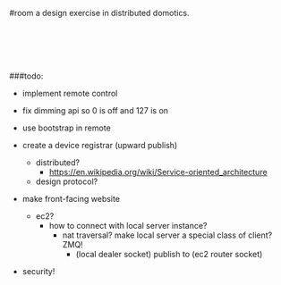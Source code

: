 #room
a design exercise in distributed domotics.

<br>
<br>
<br>
<br>


###todo:
- implement remote control
- fix dimming api so 0 is off and 127 is on
- use bootstrap in remote
- create a device registrar (upward publish)
	- distributed?
		- https://en.wikipedia.org/wiki/Service-oriented_architecture
	- design protocol?

- make front-facing website
	- ec2?
		- how to connect with local server instance?
			- nat traversal? make local server a special class of client? ZMQ!
				- (local dealer socket) publish to (ec2 router socket)
- security!
